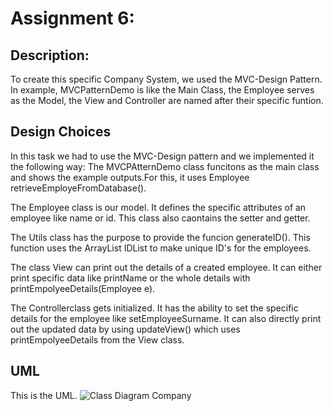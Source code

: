 # Assignment 6:
## Description:



To create this specific Company System, we used the MVC-Design Pattern. In example, MVCPatternDemo is like the Main Class, the Employee serves as the Model, the View and Controller are named after their specific funtion.

## Design Choices
In this task we had to use the MVC-Design pattern and we implemented it the following way: The MVCPAtternDemo class funcitons as the main class and shows the example outputs.For this, it uses Employee retrieveEmployeFromDatabase().

The Employee class is our model. It defines the specific attributes of an employee like name or id. This class also caontains the setter and getter.

The Utils class has the purpose to provide the funcion generateID(). This function uses the ArrayList<Integer> IDList to make unique ID's for the employees.

The class View can print out the details of a created employee. It can either print specific data like printName or the whole details with printEmpolyeeDetails(Employee e).

The Controllerclass gets initialized. It has the ability to set the specific details for the employee like setEmployeeSurname. It can also directly print out the updated data by using updateView() which uses printEmpolyeeDetails from the View class.

## UML
This is the UML.
![Class Diagram Company](https://github.com/HuberNicolas/swc-group38/blob/master/SoftCon2020_Assignment_6/CompanySystem/UML/UML_2.png "Class Diagram Company System")
